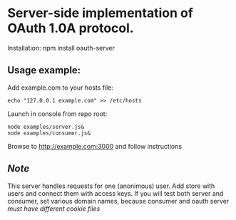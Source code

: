 Server-side implementation of OAuth 1.0A protocol.
==================================================

Installation:
    npm install oauth-server



Usage example:
--------------

Add example.com to your hosts file: 

    echo "127.0.0.1	example.com" >> /etc/hosts


Launch in console from repo root:

    node examples/server.js&
    node examples/consumer.js&

Browse to http://example.com:3000 and follow instructions

*Note* 
------
 This server handles requests for one (anonimous) user. Add store with users and connect them with
 access keys. If you will test both server and consumer, set various domain names, because consumer
 and oauth server *must have different cookie files*



